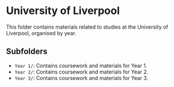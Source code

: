 # University of Liverpool

This folder contains materials related to studies at the University of Liverpool, organised by year.

## Subfolders

- `Year 1/`: Contains coursework and materials for Year 1.
- `Year 2/`: Contains coursework and materials for Year 2.
- `Year 3/`: Contains coursework and materials for Year 3.
